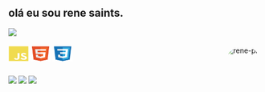 ## olá eu sou rene saints.

<div align=>
<img height="300" src="https://github-readme-stats.vercel.app/api?username=renesaints&show_icons=true&theme=radical"/>
</div>

</div>
<div style="display: inline_block"><br>
  <img align="center" alt="rene-Js" height="30" width="40" src="https://raw.githubusercontent.com/devicons/devicon/master/icons/javascript/javascript-plain.svg">
  <img align="center" alt="rene-HTML" height="30" width="40" src="https://raw.githubusercontent.com/devicons/devicon/master/icons/html5/html5-original.svg">
  <img align="center" alt="rene-CSS" height="30" width="40" src="https://raw.githubusercontent.com/devicons/devicon/master/icons/css3/css3-original.svg">
<img align="right" alt="rene-pic" height="100" style="border-radius:50px;" src="https://i.picasion.com/pic92/7e47e9a28a681cc64fef41f8512f2202.gif">
</div>
</div>

##

<div> 
  <a href="https://www.instagram.com/renesaints/" target="_blank"><img src="https://img.shields.io/badge/-Instagram-%23E4405F?style=for-the-badge&logo=instagram&logoColor=white" target="_blank"></a>
 	<a href="https://www.twitch.tv/infameplay" target="_blank"><img src="https://img.shields.io/badge/Twitch-9146FF?style=for-the-badge&logo=twitch&logoColor=white" target="_blank"></a>
  <a href = "mailto:rene_saints@outlook.com"><img src="https://img.shields.io/badge/-Gmail-%23333?style=for-the-badge&logo=gmail&logoColor=white" target="_blank"></a>
</div>
